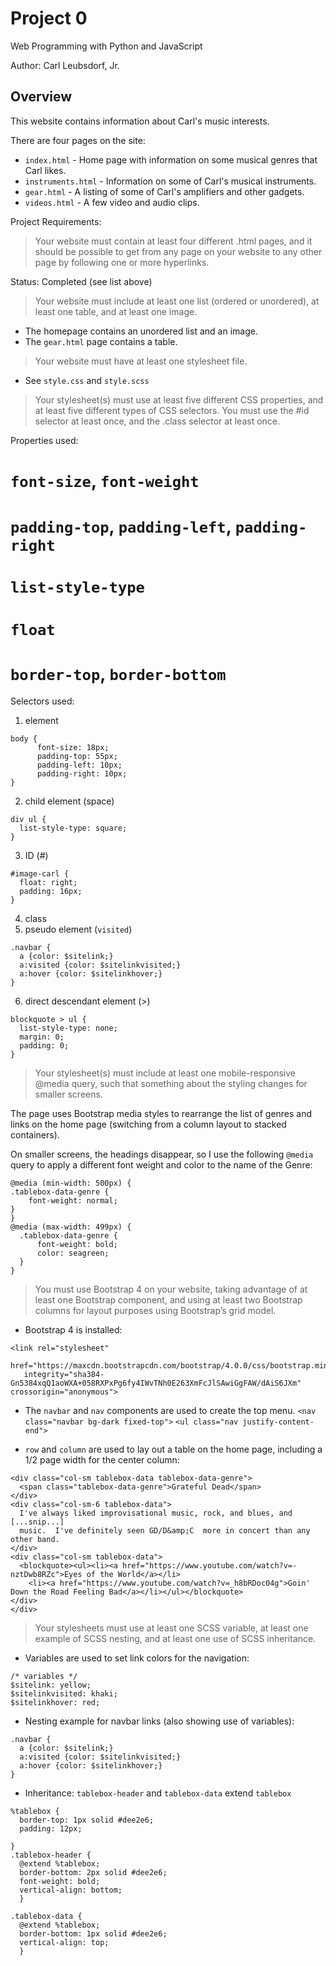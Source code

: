# Project 0

Web Programming with Python and JavaScript

Author: Carl Leubsdorf, Jr.

## Overview

This website contains information about Carl's music interests.

There are four pages on the site:
* `index.html` - Home page with information on some musical genres that Carl likes.
* `instruments.html` - Information on some of Carl's musical instruments.
* `gear.html` - A listing of some of Carl's amplifiers and other gadgets.
* `videos.html` - A few video and audio clips.

Project Requirements:
> Your website must contain at least four different .html pages, and it should be possible to get from any page on your website to any other page by following one or more hyperlinks.

Status: Completed (see list above)

> Your website must include at least one list (ordered or unordered), at least one table, and at least one image.

* The homepage contains an unordered list and an image.
* The `gear.html` page contains a table.

> Your website must have at least one stylesheet file.

* See `style.css` and `style.scss`

> Your stylesheet(s) must use at least five different CSS properties, and at least five different types of CSS selectors. You must use the #id selector at least once, and the .class selector at least once.

Properties used:
# `font-size`, `font-weight`
# `padding-top`, `padding-left`, `padding-right`
# `list-style-type`
# `float`
# `border-top`, `border-bottom`

Selectors used:

1. element
```
body {
      font-size: 18px;
      padding-top: 55px;
      padding-left: 10px;
      padding-right: 10px;
}
```
2. child element (space)
```
div ul {
  list-style-type: square;
}
```

3. ID (#)
```
#image-carl {
  float: right;
  padding: 16px;
}
```

4. class
5. pseudo element (`visited`)
```
.navbar {
  a {color: $sitelink;}
  a:visited {color: $sitelinkvisited;}
  a:hover {color: $sitelinkhover;}
}
```

6. direct descendant element (>)
```
blockquote > ul {
  list-style-type: none;
  margin: 0;
  padding: 0;
}
```

> Your stylesheet(s) must include at least one mobile-responsive @media query, such that something about the styling changes for smaller screens.

The page uses Bootstrap media styles to rearrange the list of genres and links on the home page (switching from a column layout to stacked containers).

On smaller screens, the headings disappear, so I use the following `@media` query to apply a different font weight and color to the name of the Genre:
```
@media (min-width: 500px) {
.tablebox-data-genre {
    font-weight: normal;
}
}
@media (max-width: 499px) {
  .tablebox-data-genre {
      font-weight: bold;
      color: seagreen;
  }
}
```

> You must use Bootstrap 4 on your website, taking advantage of at least one Bootstrap component, and using at least two Bootstrap columns for layout purposes using Bootstrap’s grid model.

* Bootstrap 4 is installed:
```
<link rel="stylesheet"
   href="https://maxcdn.bootstrapcdn.com/bootstrap/4.0.0/css/bootstrap.min.css"
   integrity="sha384-Gn5384xqQ1aoWXA+058RXPxPg6fy4IWvTNh0E263XmFcJlSAwiGgFAW/dAiS6JXm" crossorigin="anonymous">
```

* The `navbar` and `nav` components are used to create the top menu.
`<nav class="navbar bg-dark fixed-top">`
``<ul class="nav justify-content-end">``

* `row` and `column` are used to lay out a table on the home page, including a 1/2 page width for the center column:
```
<div class="col-sm tablebox-data tablebox-data-genre">
  <span class="tablebox-data-genre">Grateful Dead</span>
</div>
<div class="col-sm-6 tablebox-data">
  I've always liked improvisational music, rock, and blues, and
[...snip...]
  music.  I've definitely seen GD/D&amp;C  more in concert than any other band.
</div>
<div class="col-sm tablebox-data">
  <blockquote><ul><li><a href="https://www.youtube.com/watch?v=-nztDwb8RZc">Eyes of the World</a></li>
    <li><a href="https://www.youtube.com/watch?v=_h8bRDoc04g">Goin' Down the Road Feeling Bad</a></li></ul></blockquote>
</div>
</div>
```

> Your stylesheets must use at least one SCSS variable, at least one example of SCSS nesting, and at least one use of SCSS inheritance.

* Variables are used to set link colors for the navigation:
```
/* variables */
$sitelink: yellow;
$sitelinkvisited: khaki;
$sitelinkhover: red;
```

* Nesting example for navbar links (also showing use of variables):
```
.navbar {
  a {color: $sitelink;}
  a:visited {color: $sitelinkvisited;}
  a:hover {color: $sitelinkhover;}
}
```

* Inheritance: `tablebox-header` and `tablebox-data` extend `tablebox`

```
%tablebox {
  border-top: 1px solid #dee2e6;
  padding: 12px;

}
.tablebox-header {
  @extend %tablebox;
  border-bottom: 2px solid #dee2e6;
  font-weight: bold;
  vertical-align: bottom;
  }

.tablebox-data {
  @extend %tablebox;
  border-bottom: 1px solid #dee2e6;
  vertical-align: top;
  }
  ```
